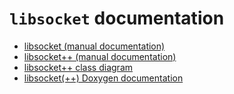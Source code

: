 # `libsocket` documentation

* [libsocket (manual documentation)](libsocket/DOCUMENTATION.html)
* [libsocket++ (manual documentation)](libsocket++/DOCUMENTATION++.html)
* [libsocket++ class diagram](libsocket++/classes.svg)
* [libsocket(++) Doxygen documentation](doxygen/html/)

